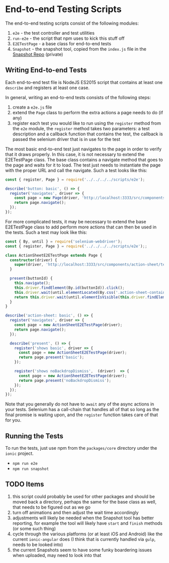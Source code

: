# End-to-end Testing Scripts

The end-to-end testing scripts consist of the following modules:

1. `e2e` - the test controller and test utilities
1. `run-e2e` - the script that npm uses to kick this stuff off
1. `E2ETestPage` - a base class for end-to-end tests
1. `Snapshot` - the snapshot tool, copied from the `index.js` file in the [Snapshot Repo](https://github.com/ionic-team/snapshot) (private)

## Writing End-to-end Tests

Each end-to-end test file is NodeJS ES2015 script that contains at least one `describe` and registers at least one case.

In general, writing an end-to-end tests consists of the following steps:

1. create a `e2e.js` file
1. extend the `Page` class to perform the extra actions a page needs to do (if any)
1. register each test you would like to run using the `register` method from the `e2e` module, the `register` method takes two parameters: a test description and a callback function that contains the test, the callback is passed the selenium driver that is in use for the test

The most basic end-to-end test just navigates to the page in order to verify that it draws properly. In this case, it is not necessary to extend the E2ETestPage class. The base class contains a navigate method that goes to the page and waits for it to load. The test just needs to instantiate the page with the proper URL and call the navigate. Such a test looks like this:

```ts
const { register, Page } = require('../../../../scripts/e2e');

describe('button: basic', () => {
  register('navigates', driver => {
    const page = new Page(driver, 'http://localhost:3333/src/components/button/test/basic/index.html');
    return page.navigate();
  });
});
```

For more complicated tests, it may be necessary to extend the base E2ETestPage class to add perform more actions that can then be used in the tests. Such a test may look like this:

```ts
const { By, until } = require('selenium-webdriver');
const { register, Page } = require('../../../../scripts/e2e');;

class ActionSheetE2ETestPage extends Page {
  constructor(driver) {
    super(driver, 'http://localhost:3333/src/components/action-sheet/test/basic/index.html');
  }

  present(buttonId) {
    this.navigate();
    this.driver.findElement(By.id(buttonId)).click();
    this.driver.wait(until.elementLocated(By.css('.action-sheet-container')));
    return this.driver.wait(until.elementIsVisible(this.driver.findElement(By.css('.action-sheet-container'))));
  }
}

describe('action-sheet: basic', () => {
  register('navigates', driver => {
    const page = new ActionSheetE2ETestPage(driver);
    return page.navigate();
  });

  describe('present', () => {
    register('shows basic', driver => {
      const page = new ActionSheetE2ETestPage(driver);
      return page.present('basic');
    });

    register('shows noBackdropDismiss',  (driver)  => {
      const page = new ActionSheetE2ETestPage(driver);
      return page.present('noBackdropDismiss');
    });
  });
});
```

Note that you generally do not have to `await` any of the async actions in your tests. Selenium has a call-chain that handles all of that so long as the final promise is waiting upon, and the `register` function takes care of that for you.

## Running the Tests

To run the tests, just use npm from the `packages/core` directory under the `ionic` project.

* `npm run e2e`
* `npm run snapshot`

## TODO Items

1. this script could probably be used for other packages and should be moved back a directory, perhaps the same for the base class as well, that needs to be figured out as we go
1. turn off animations and then adjust the wait time accordingly
1. adjustments will likely be needed when the Snapshot tool has better reporting, for example the tool will likely have `start` and `finish` methods (or some such thing)
1. cycle through the various platforms (or at least iOS and Android) like the current `ionic-angular` does (I think that is currently handled via `gulp`, needs to be looked into)
1. the current Snapshots seem to have some funky boardering issues when uploaded, may need to look into that